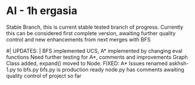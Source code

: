 
# AI - 1h ergasia

Stable Branch, this is current stable tested branch of progress.
Currently this can be considered first complete version, 
awaiting further quality control and new enhancements from next
merges with BFS

#| UPDATES: |
BFS implemented
UCS, A* implemented by changing eval functions
Need further testing for A*, comments and improvements
Graph Class added, expand() moved to Node.
FIXED: A* Issues
renamed askhsh-1.py to bfs.py
bfs.py is production ready
node.py has comments
awaiting quality control of project so far
